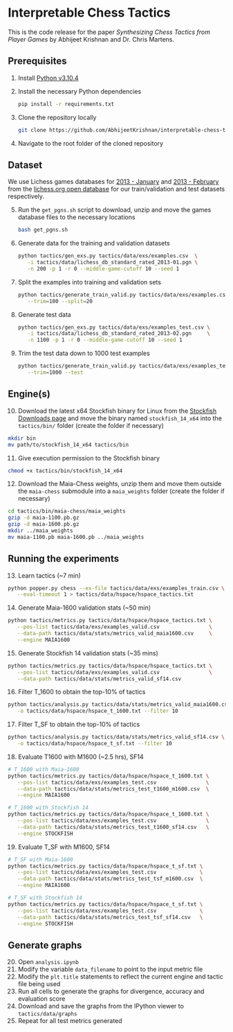 # Interpretable Chess Tactics

This is the code release for the paper *Synthesizing Chess Tactics from Player Games* by Abhijeet Krishnan and Dr. Chris Martens.

## Prerequisites

1. Install [Python v3.10.4](https://www.python.org/downloads/)
2. Install the necessary Python dependencies

   ```bash
   pip install -r requirements.txt
   ```

3. Clone the repository locally

   ```bash
   git clone https://github.com/AbhijeetKrishnan/interpretable-chess-tactics.git
   ```

4. Navigate to the root folder of the cloned repository

## Dataset

We use Lichess games databases for [2013 -
   January](https://database.lichess.org/standard/lichess_db_standard_rated_2013-01.pgn.bz2) and [2013 - February](https://database.lichess.org/standard/lichess_db_standard_rated_2013-02.pgn.bz2) from
   the [lichess.org open database](https://database.lichess.org/) for our train/validation and test datasets respectively. 

5. Run the `get_pgns.sh` script to download, unzip and move the games database files to the necessary locations

   ```bash
   bash get_pgns.sh
   ```

6. Generate data for the training and validation datasets

   ```bash
   python tactics/gen_exs.py tactics/data/exs/examples.csv  \
      -i tactics/data/lichess_db_standard_rated_2013-01.pgn \
      -n 200 -p 1 -r 0 --middle-game-cutoff 10 --seed 1
   ```

7. Split the examples into training and validation sets

   ```bash
   python tactics/generate_train_valid.py tactics/data/exs/examples.csv \
      --trim=100 --split=20
   ```

8. Generate test data

   ```bash
   python tactics/gen_exs.py tactics/data/exs/examples_test.csv \
      -i tactics/data/lichess_db_standard_rated_2013-02.pgn     \
      -n 1100 -p 1 -r 0 --middle-game-cutoff 10 --seed 1
   ```

9. Trim the test data down to 1000 test examples

   ```bash
   python tactics/generate_train_valid.py tactics/data/exs/examples_test.csv \
      --trim=1000 --test
   ```

## Engine(s)

10. Download the latest x64 Stockfish binary for Linux from the [Stockfish Downloads page](https://stockfishchess.org/files/stockfish_14_linux_x64.zip) and move the binary named
   `stockfish_14_x64` into the `tactics/bin/` folder (create the folder if necessary)

   ```bash
   mkdir bin
   mv path/to/stockfish_14_x64 tactics/bin
   ```

11. Give execution permission to the Stockfish binary 

   ```bash
   chmod +x tactics/bin/stockfish_14_x64
   ```

12. Download the Maia-Chess weights, unzip them and move them outside the `maia-chess` submodule into a `maia_weights` folder (create the folder if necessary)

   ```bash
   cd tactics/bin/maia-chess/maia_weights
   gzip -d maia-1100.pb.gz
   gzip -d maia-1600.pb.gz
   mkdir ../maia_weights
   mv maia-1100.pb maia-1600.pb ../maia_weights
   ```

## Running the experiments

13. Learn tactics (~7 min)

   ```bash
   python popper.py chess --ex-file tactics/data/exs/examples_train.csv \
      --eval-timeout 1 > tactics/data/hspace/hspace_tactics.txt
   ```

14. Generate Maia-1600 validation stats (~50 min)

   ```bash
   python tactics/metrics.py tactics/data/hspace/hspace_tactics.txt \
      --pos-list tactics/data/exs/examples_valid.csv                \
      --data-path tactics/data/stats/metrics_valid_maia1600.csv     \
      --engine MAIA1600
   ```

15. Generate Stockfish 14 validation stats (~35 mins)

   ```bash
   python tactics/metrics.py tactics/data/hspace/hspace_tactics.txt \
      --pos-list tactics/data/exs/examples_valid.csv                \
      --data-path tactics/data/stats/metrics_valid_sf14.csv
   ```

16. Filter T_1600 to obtain the top-10% of tactics

   ```bash
   python tactics/analysis.py tactics/data/stats/metrics_valid_maia1600.csv \
      -o tactics/data/hspace/hspace_t_1600.txt --filter 10
   ```

17. Filter T_SF to obtain the top-10% of tactics

   ```bash
   python tactics/analysis.py tactics/data/stats/metrics_valid_sf14.csv \
      -o tactics/data/hspace/hspace_t_sf.txt --filter 10
   ```

18. Evaluate T1600 with M1600 (~2.5 hrs), SF14

   ```bash
   # T_1600 with Maia-1600
   python tactics/metrics.py tactics/data/hspace/hspace_t_1600.txt \
      --pos-list tactics/data/exs/examples_test.csv                \
      --data-path tactics/data/stats/metrics_test_t1600_m1600.csv  \
      --engine MAIA1600

   # T_1600 with Stockfish 14
   python tactics/metrics.py tactics/data/hspace/hspace_t_1600.txt \
      --pos-list tactics/data/exs/examples_test.csv                \
      --data-path tactics/data/stats/metrics_test_t1600_sf14.csv   \
      --engine STOCKFISH
   ```

19. Evaluate T_SF with M1600, SF14

   ```bash
   # T_SF with Maia-1600
   python tactics/metrics.py tactics/data/hspace/hspace_t_sf.txt \
      --pos-list tactics/data/exs/examples_test.csv              \
      --data-path tactics/data/stats/metrics_test_tsf_m1600.csv  \
      --engine MAIA1600

   # T_SF with Stockfish 14
   python tactics/metrics.py tactics/data/hspace/hspace_t_sf.txt \
      --pos-list tactics/data/exs/examples_test.csv              \
      --data-path tactics/data/stats/metrics_test_tsf_sf14.csv   \
      --engine STOCKFISH
   ```

## Generate graphs

20. Open `analysis.ipynb`
21. Modify the variable `data_filename` to point to the input metric file
22. Modify the `plt.title` statements to reflect the current engine and tactic file being used
23. Run all cells to generate the graphs for divergence, accuracy and evaluation score
24. Download and save the graphs from the IPython viewer to `tactics/data/graphs`
25. Repeat for all test metrics generated
